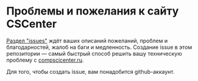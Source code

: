 # Проблемы и пожелания к сайту CSCenter

[Раздел "issues"](https://github.com/cscenter/public-issue-tracker/issues) ждёт
ваших описаний пожеланий, проблем и благодарностей, жалоб на баги и
медленность. Создание issue в этом репозитории — самый быстрый способ решить
вашу техническую проблему с [compscicenter.ru](https://compscicenter.ru).

Для того, чтобы создать issue, вам понадобится github-аккаунт.
